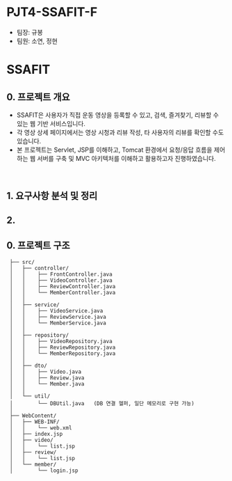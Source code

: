 # PJT4-SSAFIT-F
- 팀장: 규봉
- 팀원: 소연, 정현

# SSAFIT

## 0. 프로젝트 개요
- SSAFIT은 사용자가 직접 운동 영상을 등록할 수 있고, 검색, 즐겨찾기, 리뷰할 수 있는 웹 기반 서비스입니다.
- 각 영상 상세 페이지에서는 영상 시청과 리뷰 작성, 타 사용자의 리뷰를 확인할 수도 있습니다.
- 본 프로젝트는 Servlet, JSP를 이해하고, Tomcat 환경에서 요청/응답 흐름을 제어하는 웹 서버를 구축 및 MVC 아키텍처를 이해하고 활용하고자 진행하였습니다.

<br>

## 1. 요구사항 분석 및 정리

## 2. 


## 0. 프로젝트 구조
```
 ├── src/
 │   ├── controller/
 │   │    ├── FrontController.java
 │   │    ├── VideoController.java
 │   │    ├── ReviewController.java
 │   │    └── MemberController.java
 │   │
 │   ├── service/
 │   │    ├── VideoService.java
 │   │    ├── ReviewService.java
 │   │    └── MemberService.java
 │   │
 │   ├── repository/
 │   │    ├── VideoRepository.java
 │   │    ├── ReviewRepository.java
 │   │    └── MemberRepository.java
 │   │
 │   ├── dto/
 │   │    ├── Video.java
 │   │    ├── Review.java
 │   │    └── Member.java
 │   │
 │   └── util/
 │        └── DBUtil.java   (DB 연결 헬퍼, 일단 메모리로 구현 가능)
 │
 ├── WebContent/
 │   ├── WEB-INF/
 │   │    └── web.xml
 │   ├── index.jsp
 │   ├── video/
 │   │    └── list.jsp
 │   ├── review/
 │   │    └── list.jsp
 │   └── member/
 │        └── login.jsp
```
